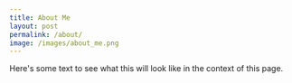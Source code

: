 ```yaml
---
title: About Me
layout: post
permalink: /about/
image: /images/about_me.png
---
```


Here's some text to see what this will look like in the context of this page.
